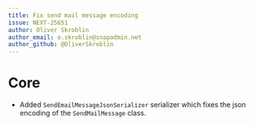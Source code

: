 ```yaml
---
title: Fix send mail message encoding
issue: NEXT-25651
author: Oliver Skroblin
author_email: o.skroblin@snapadmin.net
author_github: @OliverSkroblin
---
```

# Core
* Added `SendEmailMessageJsonSerializer` serializer which fixes the json encoding of the `SendMailMessage` class.
